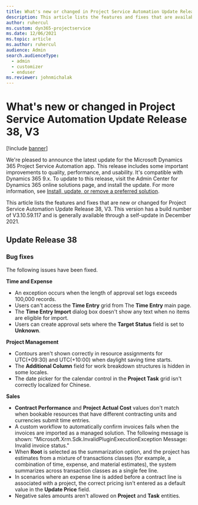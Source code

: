 ```yaml
---
title: What's new or changed in Project Service Automation Update Release 38, V3
description: This article lists the features and fixes that are available in Microsoft Dynamics 365 Project Service Automation Update Release 38, V3.
author: ruhercul
ms.custom: dyn365-projectservice
ms.date: 12/06/2021
ms.topic: article
ms.author: ruhercul
audience: Admin
search.audienceType: 
  - admin
  - customizer
  - enduser
ms.reviewer: johnmichalak
---
```


# What's new or changed in Project Service Automation Update Release 38, V3

[!include [banner](../includes/psa-now-project-operations.md)]

We're pleased to announce the latest update for the Microsoft Dynamics 365 Project Service Automation app. This release includes some important improvements to quality, performance, and usability. It's compatible with Dynamics 365 9.x. To update to this release, visit the Admin Center for Dynamics 365 online solutions page, and install the update. For more information, see [Install, update, or remove a preferred solution](/power-platform/admin/install-remove-preferred-solution).

This article lists the features and fixes that are new or changed for Project Service Automation Update Release 38, V3. This version has a build number of V3.10.59.117 and is generally available through a self-update in December 2021.

## Update Release 38

### Bug fixes

The following issues have been fixed.

**Time and Expense**

- An exception occurs when the length of approval set logs exceeds 100,000 records.
- Users can't access the **Time Entry** grid from The **Time Entry** main page.
- The **Time Entry Import** dialog box doesn't show any text when no items are eligible for import.
- Users can create approval sets where the **Target Status** field is set to **Unknown**.

**Project Management**

- Contours aren't shown correctly in resource assignments for UTC(+09:30) and UTC(+10:00) when daylight saving time starts.
- The **Additional Column** field for work breakdown structures is hidden in some locales.
- The date picker for the calendar control in the **Project Task** grid isn't correctly localized for Chinese.

**Sales**

- **Contract Performance** and **Project Actual Cost** values don't match when bookable resources that have different contracting units and currencies submit time entries.
- A custom workflow to automatically confirm invoices fails when the invoices are imported as a managed solution. The following message is shown: "Microsoft.Xrm.Sdk.InvalidPluginExecutionException Message: Invalid invoice status."
- When **Root** is selected as the summarization option, and the project has estimates from a mixture of transactions classes (for example, a combination of time, expense, and material estimates), the system summarizes across transaction classes as a single fee line.
- In scenarios where an expense line is added before a contract line is associated with a project, the correct pricing isn't entered as a default value in the **Update Price** field.
- Negative sales amounts aren't allowed on **Project** and **Task** entities.
